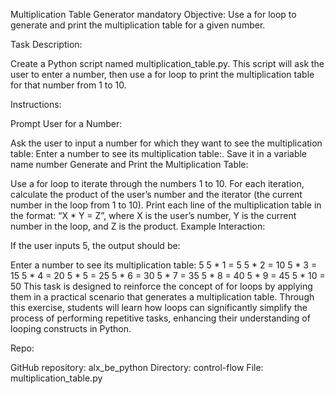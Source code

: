 Multiplication Table Generator
mandatory
Objective: Use a for loop to generate and print the multiplication table for a given number.

Task Description:

Create a Python script named multiplication_table.py. This script will ask the user to enter a number, then use a for loop to print the multiplication table for that number from 1 to 10.

Instructions:

Prompt User for a Number:

Ask the user to input a number for which they want to see the multiplication table: Enter a number to see its multiplication table:.
Save it in a variable name number
Generate and Print the Multiplication Table:

Use a for loop to iterate through the numbers 1 to 10.
For each iteration, calculate the product of the user’s number and the iterator (the current number in the loop from 1 to 10).
Print each line of the multiplication table in the format: “X * Y = Z”, where X is the user’s number, Y is the current number in the loop, and Z is the product.
Example Interaction:

If the user inputs 5, the output should be:

Enter a number to see its multiplication table: 5
5 * 1 = 5
5 * 2 = 10
5 * 3 = 15
5 * 4 = 20
5 * 5 = 25
5 * 6 = 30
5 * 7 = 35
5 * 8 = 40
5 * 9 = 45
5 * 10 = 50
This task is designed to reinforce the concept of for loops by applying them in a practical scenario that generates a multiplication table. Through this exercise, students will learn how loops can significantly simplify the process of performing repetitive tasks, enhancing their understanding of looping constructs in Python.

Repo:

GitHub repository: alx_be_python
Directory: control-flow
File: multiplication_table.py
